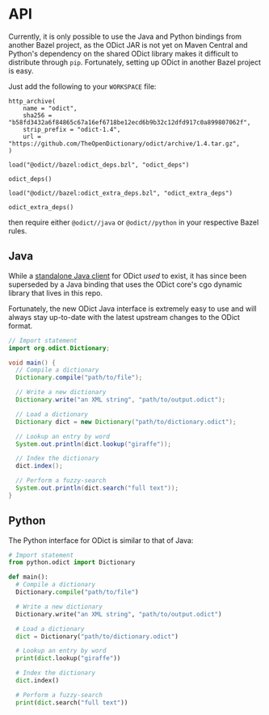 # API

Currently, it is only possible to use the Java and Python bindings from another Bazel project, as the ODict JAR is not yet on Maven Central and Python's dependency on the shared ODict library makes it difficult to distribute through `pip`. Fortunately, setting up ODict in another Bazel project is easy.

Just add the following to your `WORKSPACE` file:

```bazel
http_archive(
    name = "odict",
    sha256 = "b58fd3432a6f84865c67a16ef6718be12ecd6b9b32c12dfd917c0a899807062f",
    strip_prefix = "odict-1.4",
    url = "https://github.com/TheOpenDictionary/odict/archive/1.4.tar.gz",
)

load("@odict//bazel:odict_deps.bzl", "odict_deps")

odict_deps()

load("@odict//bazel:odict_extra_deps.bzl", "odict_extra_deps")

odict_extra_deps()
```

then require either `@odict//java` or `@odict//python` in your respective Bazel rules.

## Java

While a [standalone Java client](https://github.com/TheOpenDictionary/odict-java) for ODict _used_ to exist, it has since been superseded by a Java binding that uses the ODict core's cgo dynamic library that lives in this repo.

Fortunately, the new ODict Java interface is extremely easy to use and will always stay up-to-date with the latest upstream changes to the ODict format.

```java
// Import statement
import org.odict.Dictionary;

void main() {
  // Compile a dictionary
  Dictionary.compile("path/to/file");

  // Write a new dictionary
  Dictionary.write("an XML string", "path/to/output.odict");

  // Load a dictionary
  Dictionary dict = new Dictionary("path/to/dictionary.odict");

  // Lookup an entry by word
  System.out.println(dict.lookup("giraffe"));

  // Index the dictionary
  dict.index();

  // Perform a fuzzy-search
  System.out.println(dict.search("full text"));
}
```

## Python

The Python interface for ODict is similar to that of Java:

```python
# Import statement
from python.odict import Dictionary

def main():
  # Compile a dictionary
  Dictionary.compile("path/to/file")

  # Write a new dictionary
  Dictionary.write("an XML string", "path/to/output.odict")

  # Load a dictionary
  dict = Dictionary("path/to/dictionary.odict")

  # Lookup an entry by word
  print(dict.lookup("giraffe"))

  # Index the dictionary
  dict.index()

  # Perform a fuzzy-search
  print(dict.search("full text"))
```
